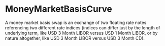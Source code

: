 # MoneyMarketBasisCurve
A money market basis swap is an exchange of two floating rate notes referencing two different rate indices (indices can differ just by the length of underlying term, like USD 3 Month LIBOR versus USD 1 Month LIBOR, or by nature altogether, like USD 3 Month LIBOR versus USD 3 Month CD). 
